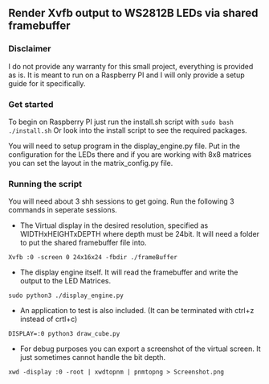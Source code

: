 ## Render Xvfb output to WS2812B LEDs via shared framebuffer

### Disclaimer
I do not provide any warranty for this small project, everything is provided as is.
It is meant to run on a Raspberry PI and I will only provide a setup guide for it specifically.

### Get started
To begin on Raspberry PI just run the install.sh script with
`sudo bash ./install.sh`
Or look into the install script to see the required packages.

You will need to setup program in the display_engine.py file. 
Put in the configuration for the LEDs there and if you are working with 8x8 matrices you can set the layout in the matrix_config.py file.

### Running the script
You will need about 3 shh sessions to get going. Run the following 3 commands in seperate sessions.
- The Virtual display in the desired resolution, specified as WIDTHxHEIGHTxDEPTH where depth must be 24bit. It will need a folder to put the shared framebuffer file into.

`Xvfb :0 -screen 0 24x16x24 -fbdir ./frameBuffer`

- The display engine itself. It will read the framebuffer and write the output to the LED Matrices.

`sudo python3 ./display_engine.py`

- An application to test is also included. (It can be terminated with ctrl+z instead of crtl+c)

`DISPLAY=:0 python3 draw_cube.py`

- For debug purposes you can export a screenshot of the virtual screen. It just sometimes cannot handle the bit depth.

`xwd -display :0 -root | xwdtopnm | pnmtopng > Screenshot.png`
